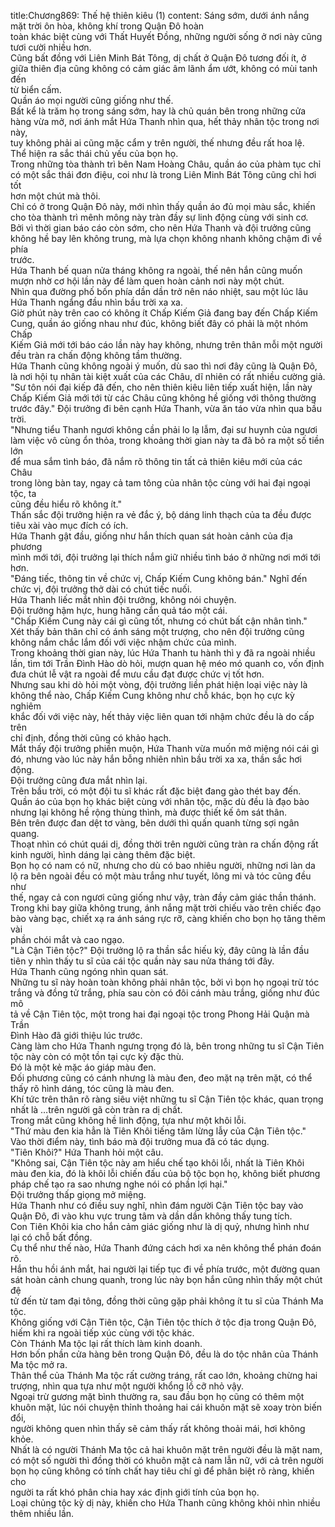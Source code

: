 title:Chương869: Thế hệ thiên kiêu (1)
content:
Sáng sớm, dưới ánh nắng mặt trời ôn hòa, không khí trong Quận Đô hoàn<br>toàn khác biệt cùng với Thất Huyết Đồng, những người sống ở nơi này cũng<br>tươi cười nhiều hơn.<br>Cũng bất đồng với Liên Minh Bát Tông, dị chất ở Quận Đô tương đối ít, ở<br>giữa thiên địa cũng không có cảm giác âm lãnh ẩm ướt, không có mùi tanh đến<br>từ biển cấm.<br>Quần áo mọi người cũng giống như thế.<br>Bất kể là trăm họ trong sáng sớm, hay là chủ quán bên trong những cửa<br>hàng vừa mở, nơi ánh mắt Hứa Thanh nhìn qua, hết thảy nhân tộc trong nơi này,<br>tuy không phải ai cũng mặc cẩm y trên người, thế nhưng đều rất hoa lệ.<br>Thể hiện ra sắc thái chủ yếu của bọn họ.<br>Trong những tòa thành trì bên Nam Hoàng Châu, quần áo của phàm tục chỉ<br>có một sắc thái đơn điệu, coi như là trong Liên Minh Bát Tông cũng chỉ hơi tốt<br>hơn một chút mà thôi.<br>Chỉ có ở trong Quận Đô này, mới nhìn thấy quần áo đủ mọi màu sắc, khiến<br>cho tòa thành trì mênh mông này tràn đầy sự linh động cùng với sinh cơ.<br>Bởi vì thời gian báo cáo còn sớm, cho nên Hứa Thanh và đội trưởng cũng<br>không hề bay lên không trung, mà lựa chọn không nhanh không chậm đi về phía<br>trước.<br>Hứa Thanh bế quan nửa tháng không ra ngoài, thế nên hắn cũng muốn<br>mượn nhờ cơ hội lần này để làm quen hoàn cảnh nơi này một chút.<br>Nhìn qua đường phố bốn phía dần dần trở nên náo nhiệt, sau một lúc lâu<br>Hứa Thanh ngẩng đầu nhìn bầu trời xa xa.<br>Giờ phút này trên cao có không ít Chấp Kiếm Giả đang bay đến Chấp Kiếm<br>Cung, quần áo giống nhau như đúc, không biết đây có phải là một nhóm Chấp<br>Kiếm Giả mới tới báo cáo lần này hay không, nhưng trên thân mỗi một người<br>đều tràn ra chấn động không tầm thường.<br>Hứa Thanh cũng không ngoài ý muốn, dù sao thì nơi đây cũng là Quận Đô,<br>là nơi hội tụ nhân tài kiệt xuất của các Châu, dĩ nhiên có rất nhiều cường giả.<br>"Sư tôn nói đại kiếp đã đến, cho nên thiên kiêu liên tiếp xuất hiện, lần này<br>Chấp Kiếm Giả mới tới từ các Châu cũng không hề giống với thông thường<br>trước đây." Đội trưởng đi bên cạnh Hứa Thanh, vừa ăn táo vừa nhìn qua bầu<br>trời.<br>"Nhưng tiểu Thanh ngươi không cần phải lo lạ lẫm, đại sư huynh của ngươi<br>làm việc vô cùng ổn thỏa, trong khoảng thời gian này ta đã bỏ ra một số tiền lớn<br>để mua sắm tình báo, đã nắm rõ thông tin tất cả thiên kiêu mới của các Châu<br>trong lòng bàn tay, ngay cả tam tông của nhân tộc cùng với hai đại ngoại tộc, ta<br>cũng đều hiểu rõ không ít."<br>Thấn sắc đội trưởng hiện ra vẻ đắc ý, bộ dáng linh thạch của ta đều được<br>tiêu xài vào mục đích có ích.<br>Hứa Thanh gật đầu, giống như hắn thích quan sát hoàn cảnh của địa phương<br>mình mới tới, đội trưởng lại thích nắm giữ nhiều tình báo ở những nơi mới tới<br>hơn.<br>"Đáng tiếc, thông tin về chức vị, Chấp Kiếm Cung không bán." Nghĩ đến<br>chức vị, đội trưởng thở dài có chút tiếc nuối.<br>Hứa Thanh liếc mắt nhìn đội trưởng, không nói chuyện.<br>Đội trưởng hậm hực, hung hăng cắn quả táo một cái.<br>"Chấp Kiếm Cung này cái gì cũng tốt, nhưng có chút bất cận nhân tình."<br>Xét thấy bản thân chỉ có ánh sáng một trượng, cho nên đội trưởng cũng<br>không nắm chắc lắm đối với việc nhậm chức của mình.<br>Trong khoảng thời gian này, lúc Hứa Thanh tu hành thì y đã ra ngoài nhiều<br>lần, tìm tới Trần Đình Hào dò hỏi, mượn quan hệ méo mó quanh co, vốn định<br>đưa chút lễ vật ra ngoài để mưu cầu đạt được chức vị tốt hơn.<br>Nhưng sau khi dò hỏi một vòng, đội trưởng liền phát hiện loại việc này là<br>không thể nào, Chấp Kiếm Cung không như chỗ khác, bọn họ cực kỳ nghiêm<br>khắc đối với việc này, hết thảy việc liên quan tới nhậm chức đều là do cấp trên<br>chỉ định, đồng thời cũng có khảo hạch.<br>Mắt thấy đội trưởng phiền muộn, Hứa Thanh vừa muốn mở miệng nói cái gì<br>đó, nhưng vào lúc này hắn bỗng nhiên nhìn bầu trời xa xa, thần sắc hơi động.<br>Đội trưởng cũng đưa mắt nhìn lại.<br>Trên bầu trời, có một đội tu sĩ khác rất đặc biệt đang gào thét bay đến.<br>Quần áo của bọn họ khác biệt cùng với nhân tộc, mặc dù đều là đạo bào<br>nhưng lại không hề rộng thùng thình, mà được thiết kế ôm sát thân.<br>Bên trên được đan dệt tơ vàng, bên dưới thì quấn quanh từng sợi ngân<br>quang.<br>Thoạt nhìn có chút quái dị, đồng thời trên người cũng tràn ra chấn động rất<br>kinh người, hình dáng lại càng thêm đặc biệt.<br>Bọn họ có nam có nữ, nhưng cho dù có bao nhiêu người, những nơi làn da<br>lộ ra bên ngoài đều có một màu trắng như tuyết, lông mi và tóc cũng đều như<br>thế, ngay cả con ngươi cũng giống như vậy, tràn đầy cảm giác thần thánh.<br>Trong khi bay giữa không trung, ánh nắng mặt trời chiếu vào trên chiếc đạo<br>bào vàng bạc, chiết xạ ra ánh sáng rực rỡ, càng khiến cho bọn họ tăng thêm vài<br>phần chói mắt và cao ngạo.<br>"Là Cận Tiên tộc?" Đội trưởng lộ ra thần sắc hiếu kỳ, đây cũng là lần đầu<br>tiên y nhìn thấy tu sĩ của cái tộc quần này sau nửa tháng tới đây.<br>Hứa Thanh cũng ngóng nhìn quan sát.<br>Những tu sĩ này hoàn toàn không phải nhân tộc, bởi vì bọn họ ngoại trừ tóc<br>trắng và đồng tử trắng, phía sau còn có đôi cánh màu trắng, giống như đúc mô<br>tả về Cận Tiên tộc, một trong hai đại ngoại tộc trong Phong Hải Quận mà Trần<br>Đình Hào đã giới thiệu lúc trước.<br>Càng làm cho Hứa Thanh ngưng trọng đó là, bên trong những tu sĩ Cận Tiên<br>tộc này còn có một tồn tại cực kỳ đặc thù.<br>Đó là một kẻ mặc áo giáp màu đen.<br>Đối phương cũng có cánh nhưng là màu đen, đeo mặt nạ trên mặt, có thể<br>thấy rõ hình dáng, tóc cũng là màu đen.<br>Khí tức trên thân rõ ràng siêu việt những tu sĩ Cận Tiên tộc khác, quan trọng<br>nhất là …trên người gã còn tràn ra dị chất.<br>Trong mắt cũng không hề linh động, tựa như một khôi lỗi.<br>"Thứ màu đen kia hẳn là Tiên Khôi tiếng tăm lừng lẫy của Cận Tiên tộc."<br>Vào thời điểm này, tình báo mà đội trưởng mua đã có tác dụng.<br>"Tiên Khôi?" Hứa Thanh hỏi một câu.<br>"Không sai, Cận Tiên tộc này am hiểu chế tạo khôi lỗi, nhất là Tiên Khôi<br>màu đen kia, đó là khôi lỗi chiến đấu của bộ tộc bọn họ, không biết phương<br>pháp chế tạo ra sao nhưng nghe nói có phần lợi hại."<br>Đội trưởng thấp giọng mở miệng.<br>Hứa Thanh như có điều suy nghĩ, nhìn đám người Cận Tiên tộc bay vào<br>Quận Đô, đi vào khu vực trung tâm và dần dần không thấy tung tích.<br>Con Tiên Khôi kia cho hắn cảm giác giống như là dị quỷ, nhưng hình như<br>lại có chỗ bất đồng.<br>Cụ thể như thế nào, Hứa Thanh đứng cách hơi xa nên không thể phán đoán<br>rõ.<br>Hắn thu hồi ánh mắt, hai người lại tiếp tục đi về phía trước, một đường quan<br>sát hoàn cảnh chung quanh, trong lúc này bọn hắn cũng nhìn thấy một chút đệ<br>tử đến từ tam đại tông, đồng thời cũng gặp phải không ít tu sĩ của Thánh Ma<br>tộc.<br>Không giống với Cận Tiên tộc, Cận Tiên tộc thích ở tộc địa trong Quận Đô,<br>hiếm khi ra ngoài tiếp xúc cùng với tộc khác.<br>Còn Thánh Ma tộc lại rất thích làm kinh doanh.<br>Hơn bốn phần cửa hàng bên trong Quận Đô, đều là do tộc nhân của Thánh<br>Ma tộc mở ra.<br>Thân thể của Thánh Ma tộc rất cường tráng, rất cao lớn, khoảng chừng hai<br>trượng, nhìn qua tựa như một người khổng lồ cỡ nhỏ vậy.<br>Ngoại trừ gương mặt bình thường ra, sau đầu bọn họ cũng có thêm một<br>khuôn mặt, lúc nói chuyện thỉnh thoảng hai cái khuôn mặt sẽ xoay tròn biến đổi,<br>người không quen nhìn thấy sẽ cảm thấy rất không thoải mái, hơi không khỏe.<br>Nhất là có người Thánh Ma tộc cả hai khuôn mặt trên người đều là mặt nam,<br>có một số người thì đồng thời có khuôn mặt cả nam lẫn nữ, với cả trên người<br>bọn họ cũng không có tính chất hay tiêu chí gì để phân biệt rõ ràng, khiến cho<br>người ta rất khó phân chia hay xác định giới tính của bọn họ.<br>Loại chủng tộc kỳ dị này, khiến cho Hứa Thanh cũng không khỏi nhìn nhiều<br>thêm nhiều lần.